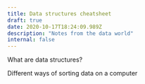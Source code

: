 ```yaml
---
title: Data structures cheatsheet
draft: true
date: 2020-10-17T18:24:09.989Z
description: "Notes from the data world"
internal: false
---
```


What are data structures?

Different ways of sorting data on a computer
